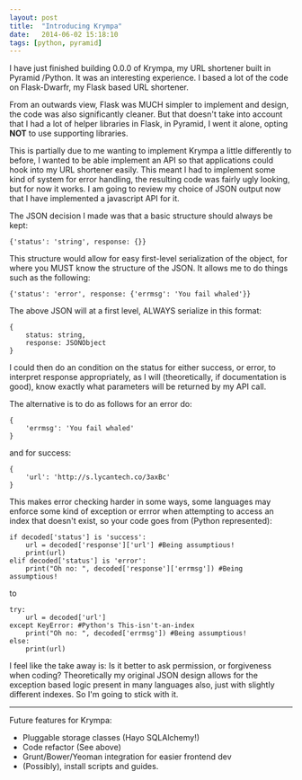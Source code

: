 ```yaml
---
layout: post
title:  "Introducing Krympa"
date:   2014-06-02 15:18:10
tags: [python, pyramid]
---
```


I have just finished building 0.0.0 of Krympa, my URL shortener built in Pyramid
/Python. It was an interesting experience. I based a lot of the code on
Flask-Dwarfr, my Flask based URL shortener.

From an outwards view, Flask was MUCH simpler to implement and design, the code
was also significantly cleaner. But that doesn't take into account that I had
a lot of helper libraries in Flask, in Pyramid, I went it alone, opting **NOT**
to use supporting libraries.

This is partially due to me wanting to implement Krympa a little differently to
before, I wanted to be able implement an API so that applications could hook
into my URL shortener easily. This meant I had to implement some kind of system
for error handling, the resulting code was fairly ugly looking, but for now it
works. I am going to review my choice of JSON output now that I have implemented
a javascript API for it.

The JSON decision I made was that a basic structure should always be kept:

~~~
{'status': 'string', response: {}}
~~~

This structure would allow for easy first-level serialization of the object,
for where you MUST know the structure of the JSON. It allows me to do things
such as the following:

~~~
{'status': 'error', response: {'errmsg': 'You fail whaled'}}
~~~

The above JSON will at a first level, ALWAYS serialize in this format:

~~~
{
	status: string,
	response: JSONObject
}
~~~

I could then do an condition on the status for either success, or error, to 
interpret response appropriately, as I will (theoretically, if documentation is
good), know exactly what parameters will be returned by my API call.

The alternative is to do as follows for an error do:

~~~
{
	'errmsg': 'You fail whaled'
}
~~~

and for success:

~~~
{
	'url': 'http://s.lycantech.co/3axBc'
}
~~~

This makes error checking harder in some ways, some languages may enforce some
kind of exception or errror when attempting to access an index that doesn't
exist, so your code goes from (Python represented):

~~~
if decoded['status'] is 'success':
	url = decoded['response']['url'] #Being assumptious!
	print(url)
elif decoded['status'] is 'error':
	print("Oh no: ", decoded['response']['errmsg']) #Being assumptious!
~~~

to

~~~
try:
	url = decoded['url']
except KeyError: #Python's This-isn't-an-index
	print("Oh no: ", decoded['errmsg']) #Being assumptious!
else:
	print(url)
~~~

I feel like the take away is: Is it better to ask permission, or forgiveness
when coding? Theoretically my original JSON design allows for the exception
based logic present in many languages also, just with slightly different
indexes. So I'm going to stick with it.


---

Future features for Krympa:

+ Pluggable storage classes (Hayo SQLAlchemy!)
+ Code refactor (See above)
+ Grunt/Bower/Yeoman integration for easier frontend dev
+ (Possibly), install scripts and guides.
